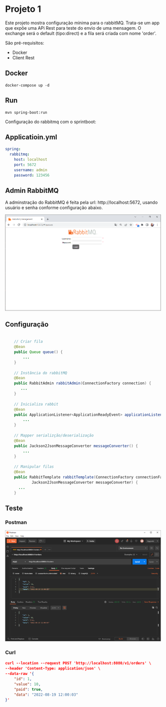 # Projeto 1

Este projeto mostra configuração mínima para o rabbitMQ. Trata-se um app que expôe uma APi Rest para teste do envio de uma mensagem.
O exchange será o default (tipo:direct) e a fila será criada com nome 'order'.

São pré-requisitos:

* Docker
* Client Rest

## Docker

```shell
docker-compose up -d
```

## Run

```shell
mvn spring-boot:run
```

Configuração do rabbitmq com o sprintboot:

## Applicatioin.yml

```yml
spring:
  rabbitmq:
    host: localhost
    port: 5672
    username: admin
    password: 123456
```

## Admin RabbitMQ

A adminstração do RabbitMQ é feita pela url: http://localhost:5672, usando usuário e senha conforme configuração abaixo.

![](../assets/rabbit-login.png)

## Configuração

```java

	// Criar fila
	@Bean
	public Queue queue() {
		...
	}

	// Instância do rabbitMQ
	@Bean
	public RabbitAdmin rabbitAdmin(ConnectionFactory connection) {
	   ...
	}

	// Inicializa rabbit
	@Bean
	public ApplicationListener<ApplicationReadyEvent> applicationListener(RabbitAdmin rabbittAdmin) {
		...
	}

	// Mapper serializção/deserialização
	@Bean
	public Jackson2JsonMessageConverter messageConverter() {
		...
	}

	// Manipular filas
	@Bean
	public RabbitTemplate rabbitTemplate(ConnectionFactory connectionFactory,
			Jackson2JsonMessageConverter messageConverter) {
      ...
	}
```

## Teste

### Postman

![](../assets/postman.PNG)

### Curl

```json
curl --location --request POST 'http://localhost:8080/v1/orders' \
--header 'Content-Type: application/json' \
--data-raw '{
    "id": 1,
    "value": 10,
    "paid": true,
    "data": "2022-08-19 12:00:03"
}'
```
